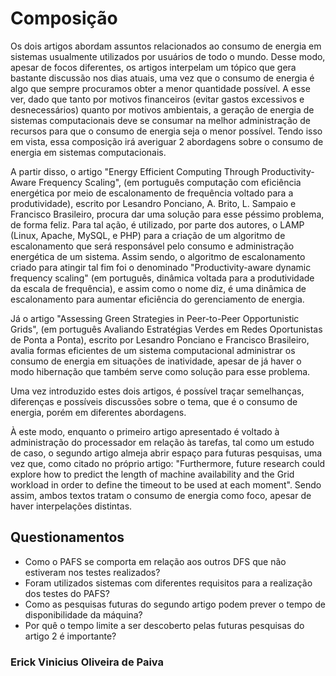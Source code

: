 # Composição

<p>Os dois artigos abordam assuntos relacionados ao consumo de energia em sistemas usualmente utilizados por usuários de todo o mundo. Desse modo, apesar de focos diferentes, os artigos interpelam um tópico que gera bastante discussão nos dias atuais, uma vez que o consumo de energia é algo que sempre procuramos obter a menor quantidade possível. A esse ver, dado que tanto por motivos financeiros (evitar gastos excessivos e desnecessários) quanto por motivos ambientais, a geração de energia de sistemas computacionais deve se consumar na melhor administração de recursos para que o consumo de energia seja o menor possível. Tendo isso em vista, essa composição irá averiguar 2 abordagens sobre o consumo de energia em sistemas computacionais.</p>
<p>A partir disso, o artigo "Energy Efficient Computing Through Productivity-Aware Frequency Scaling", (em português computação com eficiência energética por meio de escalonamento de frequência voltado para a produtividade), escrito por Lesandro Ponciano, A. Brito, L. Sampaio e Francisco Brasileiro, procura dar uma solução para esse péssimo problema, de forma feliz. Para tal ação, é utilizado, por parte dos autores, o LAMP (Linux, Apache, MySQL, e PHP) para a criação de um algoritmo de escalonamento que será responsável pelo consumo e administração energética de um sistema. Assim sendo, o algoritmo de escalonamento criado para atingir tal fim foi o denominado "Productivity-aware dynamic frequency scaling" (em português, dinâmica voltada para a produtividade da escala de frequência), e assim como o nome diz, é uma dinâmica de escalonamento para aumentar eficiência do gerenciamento de energia.</p>
<p>Já o artigo "Assessing Green Strategies in Peer-to-Peer Opportunistic Grids", (em português Avaliando Estratégias Verdes em Redes Oportunistas de Ponta a Ponta), escrito por Lesandro Ponciano e Francisco Brasileiro, avalia formas eficientes de um sistema computacional administrar os consumo de energia em situações de inatividade, apesar de já haver o modo hibernação que também serve como solução para esse problema.</p>
Uma vez introduzido estes dois artigos, é possível traçar semelhanças, diferenças e possíveis discussões sobre o tema, que é o consumo de energia, porém em diferentes abordagens. <p>À este modo, enquanto o primeiro artigo apresentado é voltado à administração do processador em relação às tarefas, tal como um estudo de caso, o segundo artigo almeja abrir espaço para futuras pesquisas, uma vez que, como citado no próprio artigo: "Furthermore, future research could explore how to predict the length of machine availability and the Grid workload in order to define the timeout to be used at each moment". Sendo assim, ambos textos tratam o consumo de energia como foco, apesar de haver interpelações distintas.</p>


## Questionamentos
* Como o PAFS se comporta em relação aos outros DFS que não estiveram nos testes realizados?
* Foram utilizados sistemas com diferentes requisitos para a realização dos testes do PAFS?
* Como as pesquisas futuras do segundo artigo podem prever o tempo de disponibilidade da máquina?
* Por quê o tempo limite a ser descoberto pelas futuras pesquisas do artigo 2 é importante?

### Erick Vinicius Oliveira de Paiva


